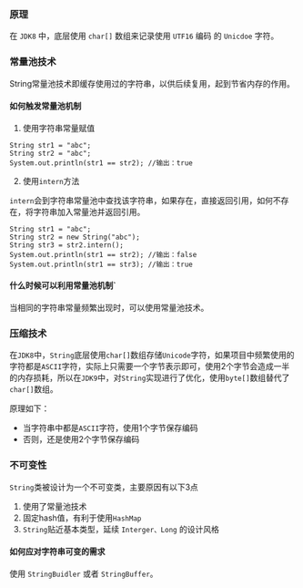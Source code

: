 ### 原理
在 `JDK8` 中，底层使用 `char[]` 数组来记录使用 `UTF16` 编码 的 `Unicdoe` 字符。

### 常量池技术
String常量池技术即缓存使用过的字符串，以供后续复用，起到节省内存的作用。

#### 如何触发常量池机制

1. 使用字符串常量赋值

```
String str1 = "abc";
String str2 = "abc";
System.out.println(str1 == str2); //输出：true
```

2. 使用`intern`方法

`intern`会到字符串常量池中查找该字符串，如果存在，直接返回引用，如何不存在，将字符串加入常量池并返回引用。
```
String str1 = "abc";
String str2 = new String("abc");
String str3 = str2.intern();
System.out.println(str1 == str2); //输出：false
System.out.println(str1 == str3); //输出：true
```

#### 什么时候可以利用常量池机制`
当相同的字符串常量频繁出现时，可以使用常量池技术。

### 压缩技术
在`JDK8`中，`String`底层使用`char[]`数组存储`Unicode`字符，如果项目中频繁使用的字符都是`ASCII`字符，实际上只需要一个字节表示即可，使用2个字节会造成一半的内存损耗，所以在`JDK9`中，对`String`实现进行了优化，使用`byte[]`数组替代了`char[]`数组。

原理如下：
- 当字符串中都是`ASCII`字符，使用1个字节保存编码
- 否则，还是使用2个字节保存编码

### 不可变性
`String`类被设计为一个不可变类，主要原因有以下3点

1. 使用了常量池技术
2. 固定hash值，有利于使用`HashMap`
3. `String`贴近基本类型，延续 `Interger、Long` 的设计风格

#### 如何应对字符串可变的需求
使用 `StringBuidler` 或者 `StringBuffer`。
